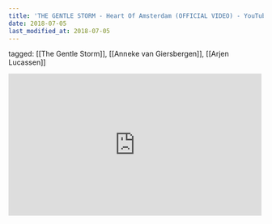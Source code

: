 ```yaml
---
title: 'THE GENTLE STORM - Heart Of Amsterdam (OFFICIAL VIDEO) - YouTube'
date: 2018-07-05
last_modified_at: 2018-07-05
---
```

tagged: [[The Gentle Storm]], [[Anneke van Giersbergen]], [[Arjen Lucassen]]
<iframe allow="accelerometer; autoplay; clipboard-write; encrypted-media; gyroscope; picture-in-picture" allowfullscreen="" frameborder="0" height="281" id="youtube_iframe" src="https://www.youtube.com/embed/2q2Wx5H6wkg?feature=oembed&amp;enablejsapi=1&amp;origin=https://safe.txmblr.com&amp;wmode=opaque" width="500"></iframe>